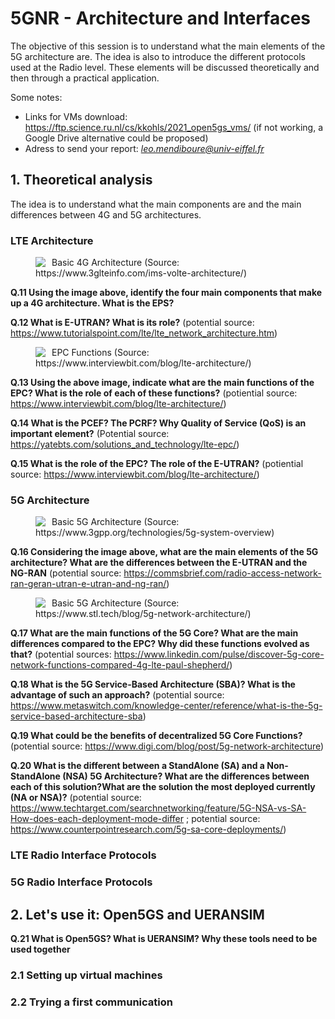 # 5GNR - Architecture and Interfaces

The objective of this session is to understand what the main elements of the 5G architecture are. The idea is also to introduce the different protocols used at the Radio level. These elements will be discussed theoretically and then through a practical application.

Some notes:
  - Links for VMs download: https://ftp.science.ru.nl/cs/kkohls/2021_open5gs_vms/ (if not working, a Google Drive alternative could be proposed)
  - Adress to send your report: *leo.mendiboure@univ-eiffel.fr*

## 1. Theoretical analysis

The idea is to understand what the main components are and the main differences between 4G and 5G architectures.

### LTE Architecture

<figure>
    <img src="https://www.3glteinfo.com/wp-content/uploads/2014/06/VoLTE-IMS-Architecture.png" style="float: left; margin-right: 10px;">
    <figcaption>Basic 4G Architecture (Source: https://www.3glteinfo.com/ims-volte-architecture/)</figcaption>
</figure>

**Q.11 Using the image above, identify the four main components that make up a 4G architecture. What is the EPS?**

**Q.12 What is E-UTRAN? What is its role?** (potential source: https://www.tutorialspoint.com/lte/lte_network_architecture.htm)

<figure>
    <img src="https://www.interviewbit.com/blog/wp-content/uploads/2022/06/The-Evolved-Packet-Core-768x406.png" style="float: left; margin-right: 10px;">
    <figcaption>EPC Functions (Source: https://www.interviewbit.com/blog/lte-architecture/)</figcaption>
</figure>

**Q.13 Using the above image, indicate what are the main functions of the EPC? What is the role of each of these functions?** (potiential source: https://www.interviewbit.com/blog/lte-architecture/) 

**Q.14 What is the PCEF? The PCRF? Why Quality of Service (QoS) is an important element?** (Potential source: https://yatebts.com/solutions_and_technology/lte-epc/)

**Q.15 What is the role of the EPC? The role of the E-UTRAN?** (potiential source: https://www.interviewbit.com/blog/lte-architecture/)


### 5G Architecture


<figure>
    <img src="https://www.3gpp.org/images/2022/08/17/5g-fig1.png" style="float: left; margin-right: 10px;">
    <figcaption>Basic 5G Architecture (Source: https://www.3gpp.org/technologies/5g-system-overview)</figcaption>
</figure>

**Q.16 Considering the image above, what are the main elements of the 5G architecture? What are the differences between the E-UTRAN and the NG-RAN** (potential source: https://commsbrief.com/radio-access-network-ran-geran-utran-e-utran-and-ng-ran/)

<figure>
    <img src="https://www.digi.com/getattachment/Blog/post/5G-Network-Architecture/EPC-architechure3v2-1280.jpg?lang=en-US" style="float: left; margin-right: 10px;">
    <figcaption>Basic 5G Architecture (Source: https://www.stl.tech/blog/5g-network-architecture/)</figcaption>
</figure>

**Q.17 What are the main functions of the 5G Core? What are the main differences compared to the EPC? Why did these functions evolved as that?** (potential sources: https://www.linkedin.com/pulse/discover-5g-core-network-functions-compared-4g-lte-paul-shepherd/)

**Q.18 What is the 5G Service-Based Architecture (SBA)? What is the advantage of such an approach?** (potential source: https://www.metaswitch.com/knowledge-center/reference/what-is-the-5g-service-based-architecture-sba)

**Q.19 What could be the benefits of decentralized 5G Core Functions?** (potential source: https://www.digi.com/blog/post/5g-network-architecture)

**Q.20 What is the different between a StandAlone (SA) and a Non-StandAlone (NSA) 5G Architecture? What are the differences between each of this solution?What are the solution the most deployed currently (NA or NSA)?** (potential source: https://www.techtarget.com/searchnetworking/feature/5G-NSA-vs-SA-How-does-each-deployment-mode-differ ; potential source: https://www.counterpointresearch.com/5g-sa-core-deployments/)


### LTE Radio Interface Protocols

### 5G Radio Interface Protocols


## 2. Let's use it: Open5GS and UERANSIM

**Q.21 What is Open5GS? What is UERANSIM? Why these tools need to be used together**

### 2.1 Setting up virtual machines

### 2.2 Trying a first communication

###

